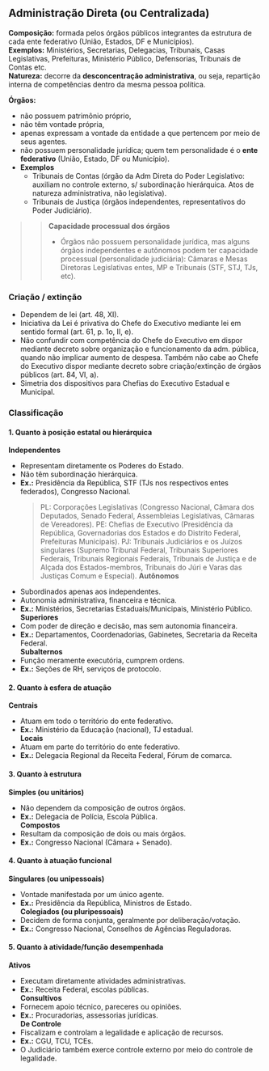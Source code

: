## Administração Direta (ou Centralizada)

**Composição:** formada pelos órgãos públicos integrantes da estrutura de cada ente federativo (União, Estados, DF e Municípios).  
**Exemplos:** Ministérios, Secretarias, Delegacias, Tribunais, Casas Legislativas, Prefeituras, Ministério Público, Defensorias, Tribunais de Contas etc.  
**Natureza:** decorre da **desconcentração administrativa**, ou seja, repartição interna de competências dentro da mesma pessoa política.  

**Órgãos:**
- não possuem patrimônio próprio,  
- não têm vontade própria,  
- apenas expressam a vontade da entidade a que pertencem por meio de seus agentes.  
- não possuem personalidade jurídica; quem tem personalidade é o **ente federativo** (União, Estado, DF ou Município).  
- **Exemplos** 
    - Tribunais de Contas (órgão da Adm Direta do Poder Legislativo: auxiliam no controle externo, s/ subordinação hierárquica. Atos de natureza administrativa, não legislativa).
    - Tribunais de Justiça (órgãos independentes, representativos do Poder Judiciário).

>> **Capacidade processual dos órgãos**
>> - Órgãos não possuem personalidade jurídica, mas alguns órgãos independentes e autônomos podem ter capacidade processual (personalidade judiciária): Câmaras e Mesas Diretoras Legislativas entes, MP e Tribunais (STF, STJ, TJs, etc).

### Criação / extinção
- Dependem de lei (art. 48, XI).
- Iniciativa da Lei é privativa do Chefe do Executivo mediante lei em sentido formal (art. 61, p. 1o, II, e).
- Não confundir com competência do Chefe do Executivo em dispor mediante decreto sobre organização e funcionamento da adm. pública, quando não implicar aumento de despesa. Também não cabe ao Chefe do Executivo dispor mediante decreto sobre criação/extinção de órgãos públicos (art. 84, VI, a).
- Simetria dos dispositivos para Chefias do Executivo Estadual e Municipal.

### Classificação

#### 1. Quanto à posição estatal ou hierárquica
**Independentes**
- Representam diretamente os Poderes do Estado.  
- Não têm subordinação hierárquica.  
- **Ex.:** Presidência da República, STF (TJs nos respectivos entes federados), Congresso Nacional.  
    > PL: Corporações Legislativas (Congresso Nacional, Câmara dos Deputados, Senado Federal, Assembleias Legislativas, Câmaras de Vereadores).
    > PE: Chefias de Executivo (Presidência da República, Governadorias dos Estados e do Distrito Federal, Prefeituras Municipais).
    > PJ: Tribunais Judiciários e os Juízos singulares (Supremo Tribunal Federal, Tribunais Superiores Federais, Tribunais Regionais Federais, Tribunais de Justiça e de Alçada dos Estados-membros, Tribunais do Júri e Varas das Justiças Comum e Especial).
**Autônomos**
- Subordinados apenas aos independentes.  
- Autonomia administrativa, financeira e técnica.  
- **Ex.:** Ministérios, Secretarias Estaduais/Municipais, Ministério Público.
**Superiores**
- Com poder de direção e decisão, mas sem autonomia financeira.  
- **Ex.:** Departamentos, Coordenadorias, Gabinetes, Secretaria da Receita Federal.  
**Subalternos**
- Função meramente executória, cumprem ordens.  
- **Ex.:** Seções de RH, serviços de protocolo.  

#### 2. Quanto à esfera de atuação
**Centrais**
- Atuam em todo o território do ente federativo.  
- **Ex.:** Ministério da Educação (nacional), TJ estadual.  
**Locais**
- Atuam em parte do território do ente federativo.  
- **Ex.:** Delegacia Regional da Receita Federal, Fórum de comarca.  

#### 3. Quanto à estrutura
**Simples (ou unitários)**
- Não dependem da composição de outros órgãos.  
- **Ex.:** Delegacia de Polícia, Escola Pública.  
**Compostos**
- Resultam da composição de dois ou mais órgãos.  
- **Ex.:** Congresso Nacional (Câmara + Senado).  

#### 4. Quanto à atuação funcional
**Singulares (ou unipessoais)**
- Vontade manifestada por um único agente.  
- **Ex.:** Presidência da República, Ministros de Estado.  
**Colegiados (ou pluripessoais)**
- Decidem de forma conjunta, geralmente por deliberação/votação.  
- **Ex.:** Congresso Nacional, Conselhos de Agências Reguladoras.  

#### 5. Quanto à atividade/função desempenhada
**Ativos**
- Executam diretamente atividades administrativas.  
- **Ex.:** Receita Federal, escolas públicas.  
**Consultivos**
- Fornecem apoio técnico, pareceres ou opiniões.  
- **Ex.:** Procuradorias, assessorias jurídicas.  
**De Controle**
- Fiscalizam e controlam a legalidade e aplicação de recursos.  
- **Ex.:** CGU, TCU, TCEs.  
- O Judiciário também exerce controle externo por meio do controle de legalidade.  



